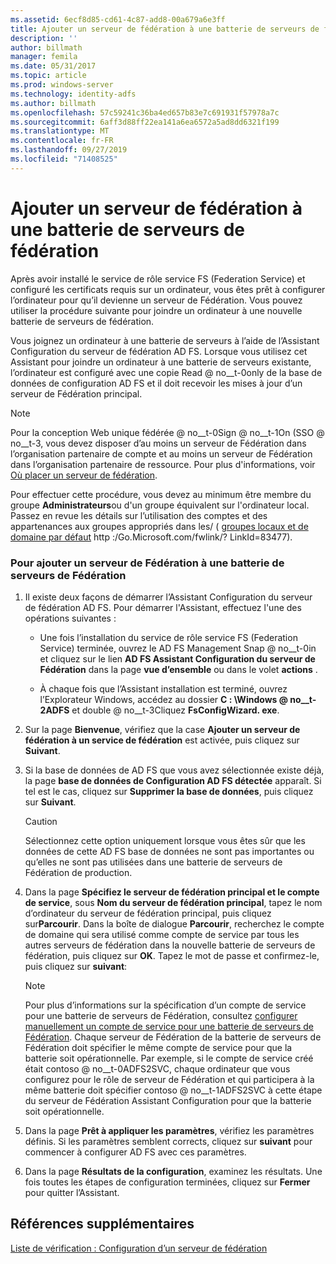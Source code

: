 ```yaml
---
ms.assetid: 6ecf8d85-cd61-4c87-add8-00a679a6e3ff
title: Ajouter un serveur de fédération à une batterie de serveurs de fédération
description: ''
author: billmath
manager: femila
ms.date: 05/31/2017
ms.topic: article
ms.prod: windows-server
ms.technology: identity-adfs
ms.author: billmath
ms.openlocfilehash: 57c59241c36ba4ed657b83e7c691931f57978a7c
ms.sourcegitcommit: 6aff3d88ff22ea141a6ea6572a5ad8dd6321f199
ms.translationtype: MT
ms.contentlocale: fr-FR
ms.lasthandoff: 09/27/2019
ms.locfileid: "71408525"
---
```

# <a name="add-a-federation-server-to-a-federation-server-farm"></a>Ajouter un serveur de fédération à une batterie de serveurs de fédération


Après avoir installé le service de rôle service FS (Federation Service) et configuré les certificats requis sur un ordinateur, vous êtes prêt à configurer l’ordinateur pour qu’il devienne un serveur de Fédération. Vous pouvez utiliser la procédure suivante pour joindre un ordinateur à une nouvelle batterie de serveurs de fédération.  
  
Vous joignez un ordinateur à une batterie de serveurs à l’aide de l’Assistant Configuration du serveur de fédération AD FS. Lorsque vous utilisez cet Assistant pour joindre un ordinateur à une batterie de serveurs existante, l’ordinateur est configuré avec une copie Read @ no__t-0only de la base de données de configuration AD FS et il doit recevoir les mises à jour d’un serveur de Fédération principal.  
  
> [!NOTE]  
> Pour la conception Web unique fédérée @ no__t-0Sign @ no__t-1On \(SSO @ no__t-3, vous devez disposer d’au moins un serveur de Fédération dans l’organisation partenaire de compte et au moins un serveur de Fédération dans l’organisation partenaire de ressource. Pour plus d'informations, voir [Où placer un serveur de fédération](https://technet.microsoft.com/library/dd807127.aspx).  
  
Pour effectuer cette procédure, vous devez au minimum être membre du groupe **Administrateurs**ou d'un groupe équivalent sur l'ordinateur local.  Passez en revue les détails sur l’utilisation des comptes et des appartenances aux groupes appropriés dans les\/ \( [groupes locaux et de domaine par défaut](https://go.microsoft.com/fwlink/?LinkId=83477) http :\/Go.Microsoft.com\/fwlink\/? LinkId\=83477\).   
  
### <a name="to-add-a-federation-server-to-a-federation-server-farm"></a>Pour ajouter un serveur de Fédération à une batterie de serveurs de Fédération  
  
1.  Il existe deux façons de démarrer l’Assistant Configuration du serveur de fédération AD FS. Pour démarrer l'Assistant, effectuez l'une des opérations suivantes :  
  
    -   Une fois l’installation du service de rôle service FS (Federation Service) terminée, ouvrez le AD FS Management Snap @ no__t-0in et cliquez sur le lien **AD FS Assistant Configuration du serveur de Fédération** dans la page **vue d’ensemble** ou dans le volet **actions** .  
  
    -   À chaque fois que l’Assistant installation est terminé, ouvrez l’Explorateur Windows, accédez au dossier **C : \\Windows @ no__t-2ADFS** et double @ no__t-3Cliquez **FsConfigWizard. exe**.  
  
2.  Sur la page **Bienvenue**, vérifiez que la case **Ajouter un serveur de fédération à un service de fédération** est activée, puis cliquez sur **Suivant**.  
  
3.  Si la base de données de AD FS que vous avez sélectionnée existe déjà, la page **base de données de Configuration AD FS détectée** apparaît. Si tel est le cas, cliquez sur **Supprimer la base de données**, puis cliquez sur **Suivant**.  
  
    > [!CAUTION]  
    > Sélectionnez cette option uniquement lorsque vous êtes sûr que les données de cette AD FS base de données ne sont pas importantes ou qu’elles ne sont pas utilisées dans une batterie de serveurs de Fédération de production.  
  
4.  Dans la page **Spécifiez le serveur de fédération principal et le compte de service**, sous **Nom du serveur de fédération principal**, tapez le nom d’ordinateur du serveur de fédération principal, puis cliquez sur**Parcourir**. Dans la boîte de dialogue **Parcourir**, recherchez le compte de domaine qui sera utilisé comme compte de service par tous les autres serveurs de fédération dans la nouvelle batterie de serveurs de fédération, puis cliquez sur **OK**. Tapez le mot de passe et confirmez-le, puis cliquez sur **suivant**:  
  
    > [!NOTE]  
    > Pour plus d’informations sur la spécification d’un compte de service pour une batterie de serveurs de Fédération, consultez [configurer manuellement un compte de service pour une batterie de serveurs de Fédération](Manually-Configure-a-Service-Account-for-a-Federation-Server-Farm.md). Chaque serveur de Fédération de la batterie de serveurs de Fédération doit spécifier le même compte de service pour que la batterie soit opérationnelle. Par exemple, si le compte de service créé était contoso @ no__t-0ADFS2SVC, chaque ordinateur que vous configurez pour le rôle de serveur de Fédération et qui participera à la même batterie doit spécifier contoso @ no__t-1ADFS2SVC à cette étape du serveur de Fédération Assistant Configuration pour que la batterie soit opérationnelle.  
  
5.  Dans la page **Prêt à appliquer les paramètres**, vérifiez les paramètres définis. Si les paramètres semblent corrects, cliquez sur **suivant** pour commencer à configurer AD FS avec ces paramètres.  
  
6.  Dans la page **Résultats de la configuration**, examinez les résultats. Une fois toutes les étapes de configuration terminées, cliquez sur **Fermer** pour quitter l’Assistant.  
  
## <a name="additional-references"></a>Références supplémentaires  
[Liste de vérification : Configuration d’un serveur de fédération](Checklist--Setting-Up-a-Federation-Server.md)  
  

